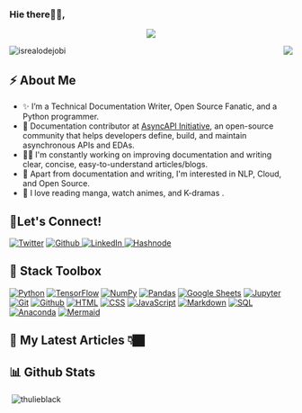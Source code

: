 ### Hie there👋🏿,

<!-- Animation Typing -->
<p align="center">
  <a href="https://github.com/DenverCoder1/readme-typing-svg"><img src="https://readme-typing-svg.herokuapp.com?font=Fira+Code&pause=1100&&color=8C98F7FF&width=500&lines=I'm+V.+Thulisile+Sibanda.;"></a>
</p>

<!-- Animation Typing: END -->

<img src = "https://c.tenor.com/PX1doq1mxnYAAAAM/girl-hacker.gif" align="right" />

<!-- Profile Views -->

<p align="left">
  <img src="https://komarev.com/ghpvc/?username=thulieblack&label=Profile%20views&color=0e75b6&style=flat" alt="isrealodejobi" />
</p>

<!-- Profile Views: END -->

<h2>⚡️ About Me</h2>

<ul>
 
  <li>✨ I’m a Technical Documentation Writer, Open Source Fanatic, and a Python programmer. </li>

  <li> 💼 Documentation contributor at <a href = "https://github.com/asyncapi">AsyncAPI Initiative</a>, an open-source community that helps developers define, build, and maintain asynchronous APIs and EDAs. </li>  

  <li>👨‍💻 I'm constantly working on improving documentation and  writing clear, concise, easy-to-understand articles/blogs. </li>

  <li>🔭  Apart from documentation and writing, I'm interested in NLP, Cloud, and Open Source. </a>

  <li>💬 I love reading manga, watch animes, and K-dramas . </li>

</ul>

<!-- About me section: END -->


## 🔗Let's Connect!

<a href="https://twitter.com/thulieblack" target="_blank">
<img alt="Twitter" src="https://img.shields.io/badge/-Twitter-1DA1F2?logo=twitter&logoColor=white&style=flat-square" /></a>
<a href="https://github.com/thulieblack" target="_blank">
<img alt="Github" src="https://img.shields.io/badge/-GitHub-181717?&style=flat-square&logo=github&logoColor=white" />
<a href="https://www.linkedin.com/in/v-thulisile-sibanda/" target="_blank">
<img alt="LinkedIn" src="https://img.shields.io/badge/-LinkedIn-0A66C2?&style=flat-square&logo=linkedin&logoColor=white" />
</a>
<a href="https://hashnode.com/@thulieblack" target="_blank"><img alt="Hashnode" src="https://img.shields.io/badge/-Hashnode-2962FF?logo=hashnode&style=flat-square" /></a>



## 🧰 Stack Toolbox 
<a href="#"><img alt="Python" src="https://img.shields.io/badge/Python-14354C.svg?logo=python&logoColor=white"></a>
<a href="#"><img alt="TensorFlow" src="https://img.shields.io/badge/TensorFlow-FF6F00.svg?logo=TensorFlow&logoColor=white"></a>
<a href="#"><img alt="NumPy" src="https://img.shields.io/badge/Numpy-013243.svg?logo=numpy&logoColor=white"></a>
<a href="#"><img alt="Pandas" src="https://img.shields.io/badge/Pandas-150458.svg?logo=pandas&logoColor=white"></a>
<a href="#"><img alt="Google Sheets" src="https://img.shields.io/badge/Sheets-34A853.svg?logo=google%20sheets&logoColor=white"></a>
<a href="#"><img alt="Jupyter" src="https://img.shields.io/badge/Jupyter-F37626.svg?logo=Jupyter&logoColor=white"></a>
<a href="#"><img alt="Git" src="https://img.shields.io/badge/Git-F05033.svg?logo=git&logoColor=white"></a>
<a href="#"><img alt="Github" src="https://img.shields.io/badge/github-%23121011.svg?logo=github&logoColor=white"></a>
<a href="#"><img alt="HTML" src="https://img.shields.io/badge/html5-%23E34F26.svg?logo=html5&logoColor=white"></a>
<a href="#"><img alt="CSS" src="https://img.shields.io/badge/CSS-1572B6.svg?logo=css3&logoColor=white"></a>
<a href="#"><img alt="JavaScript" src="https://img.shields.io/badge/JavaScript-F7DF1E.svg?logo=javascript&logoColor=black"></a>
<a href="#"><img alt="Markdown" src="https://img.shields.io/badge/Markdown-000000.svg?logo=markdown&logoColor=white"></a>
<a href="#"><img alt="SQL" src="https://custom-icon-badges.demolab.com/badge/SQL-025E8C.svg?logo=database&logoColor=white"></a>
<a href="#"><img alt="Anaconda" src="https://img.shields.io/badge/Anaconda-%2344A833.svg?logo=anaconda&logoColor=white"></a>
<a href="#"><img alt="Mermaid" src="https://img.shields.io/badge/-mermaid.js-pink"></a>


## 📝 My Latest Articles 👇🏿 

<!-- BLOGPOSTS:START -->

<!-- BLOGPOSTS:END -->


<!-- Github Stats -->


## 📊 Github Stats


<p>&nbsp;<img align="center" src="https://github-readme-stats.vercel.app/api?username=thulieblack&show_icons=true&locale=en&theme=tokyonight" alt="thulieblack" /></p>


<!-- Github Stats: END -->


